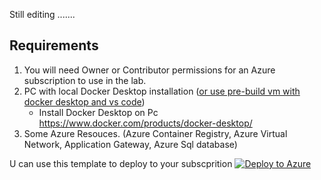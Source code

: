 Still editing .......

## Requirements

1. You will need Owner or Contributor permissions for an Azure subscription to use in the lab.
2. PC with local Docker Desktop installation ([or use pre-build vm with docker desktop and vs code](https://github.com/koenraadhaedens/win10devpcdocker)) 
    - Install Docker Desktop on Pc  <https://www.docker.com/products/docker-desktop/>
3. Some Azure Resouces. (Azure Container Registry, Azure Virtual Network, Application Gateway, Azure Sql database)

U can use this template to deploy to your subscprition
[![Deploy to Azure](https://aka.ms/deploytoazurebutton)](https://portal.azure.com/#create/Microsoft.Template/uri/https%3A%2F%2Fraw.githubusercontent.com%2Fkoenraadhaedens%2FMTTCohackContainers%2Fmain%2Fbeforecohack%2Fbeforecohack.json)

